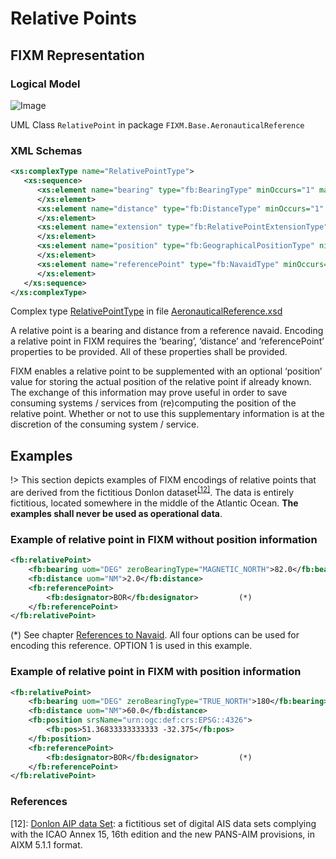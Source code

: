 # Relative Points

## FIXM Representation

### Logical Model

![Image](.//media/image21.png)

UML Class `RelativePoint` in package `FIXM.Base.AeronauticalReference`

### XML Schemas

```xml
<xs:complexType name="RelativePointType">
   <xs:sequence>
      <xs:element name="bearing" type="fb:BearingType" minOccurs="1" maxOccurs="1">
      </xs:element>
      <xs:element name="distance" type="fb:DistanceType" minOccurs="1" maxOccurs="1">
      </xs:element>
      <xs:element name="extension" type="fb:RelativePointExtensionType" nillable="true" minOccurs="0" maxOccurs="2000">
      </xs:element>
      <xs:element name="position" type="fb:GeographicalPositionType" nillable="true" minOccurs="0" maxOccurs="1">
      </xs:element>
      <xs:element name="referencePoint" type="fb:NavaidType" minOccurs="1" maxOccurs="1">
      </xs:element>
   </xs:sequence>
</xs:complexType>
```

Complex type [RelativePointType][RelativePointType] in file [AeronauticalReference.xsd][AeronauticalReference.xsd]

A relative point is a bearing and distance from a reference navaid.
Encoding a relative point in FIXM requires the ‘bearing’, ‘distance’ and
‘referencePoint’ properties to be provided. All of these properties
shall be provided.

FIXM enables a relative point to be supplemented with an optional
‘position’ value for storing the actual position of the relative point
if already known. The exchange of this information may prove useful in
order to save consuming systems / services from (re)computing the
position of the relative point. Whether or not to use this supplementary
information is at the discretion of the consuming system / service.

## Examples

!> This section depicts examples of FIXM encodings of relative points
that are derived from the fictitious Donlon
dataset<sup>[[12]](#references)</sup>. The
data is entirely fictitious, located somewhere in the middle of the
Atlantic Ocean. **The examples shall never be used as operational data**.

### Example of relative point in FIXM without position information

```xml
<fb:relativePoint>
    <fb:bearing uom="DEG" zeroBearingType="MAGNETIC_NORTH">82.0</fb:bearing>
    <fb:distance uom="NM">2.0</fb:distance>
    <fb:referencePoint>
        <fb:designator>BOR</fb:designator>         (*)
    </fb:referencePoint>
</fb:relativePoint>
```

(*) See chapter [References to Navaid](general-guidance/references-to-published-aeronautical-information?id=references-to-navaid). All four options can be used for encoding this reference. OPTION 1 is used in this example.

### Example of relative point in FIXM with position information

```xml
<fb:relativePoint>
    <fb:bearing uom="DEG" zeroBearingType="TRUE_NORTH">180</fb:bearing>
    <fb:distance uom="NM">60.0</fb:distance>
    <fb:position srsName="urn:ogc:def:crs:EPSG::4326">
        <fb:pos>51.36833333333333 -32.375</fb:pos>
    </fb:position>
    <fb:referencePoint>
        <fb:designator>BOR</fb:designator>         (*)
    </fb:referencePoint>
</fb:relativePoint>
```

[AeronauticalReference.xsd]: https://www.fixm.aero/releases/FIXM-4.3.0/schemas/core/base/AeronauticalReference.xsd
[RelativePointType]: https://www.fixm.aero/releases/FIXM-4.3.0/doc/schema_documentation/Fixm_RelativePointType.html

### References

[12]: [Donlon AIP data Set](https://github.com/aixm/donlon): a fictitious set of digital AIS data sets complying with the ICAO Annex 15, 16th edition and the new PANS-AIM provisions, in AIXM 5.1.1 format.
